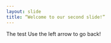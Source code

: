 ```yaml
---
layout: slide
title: “Welcome to our second slide!”
---
```

The test
Use the left arrow to go back!
